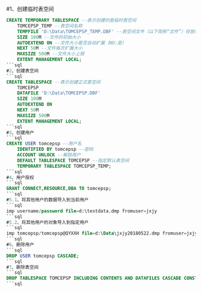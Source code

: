 #1、创建临时表空间
```sql
CREATE TEMPORARY TABLESPACE --表示创建的是临时表空间
	TOMCEPSP_TEMP --表空间名称
	TEMPFILE 'D:\Data\TOMCEPSP_TEMP.DBF' --表空间文件（以下简称“文件”）存放位置
	SIZE 100M --文件的初始大小
	AUTOEXTEND ON --文件大小是否自动扩展（NO:是）
	NEXT 50M --文件每次扩展大小
	MAXSIZE 500M --文件大小上限
	EXTENT MANAGEMENT LOCAL;
```sql
#2、创建表空间
```sql
CREATE TABLESPACE --表示创建正式表空间
	TOMCEPSP 
	DATAFILE 'D:\Data\TOMCEPSP.DBF' 
	SIZE 100M 
	AUTOEXTEND ON 
	NEXT 50M 
	MAXSIZE 500M 
	EXTENT MANAGEMENT LOCAL;
```sql
#3、创建用户
```sql
CREATE USER tomcepsp --用户名
	IDENTIFIED BY tomcepsp --密码
	ACCOUNT UNLOCK --解锁用户
	DEFAULT TABLESPACE TOMCEPSP --指定默认表空间
	TEMPORARY TABLESPACE TOMCEPSP_TEMP;
```sql
#4、用户授权
```sql
GRANT CONNECT,RESOURCE,DBA TO tomcepsp;
```sql
#5.1、将其他用户的数据导入到当前用户
```sql
imp username/password file=d:\testdata.dmp fromuser=jxjy
```sql
#5.2、将其他用户的对象导入到指定用户
```sql
imp tomcepsp/tomcepsp@QYXXH file=d:\Data\jxjy20180522.dmp fromuser=jxjy touser=tomcepsp
```sql
#6、删除用户
```sql
DROP USER tomcepsp CASCADE;
```sql
#7、删除表空间
```sql
DROP TABLESPACE TOMCEPSP INCLUDING CONTENTS AND DATAFILES CASCADE CONSTRAINT;
```sql
